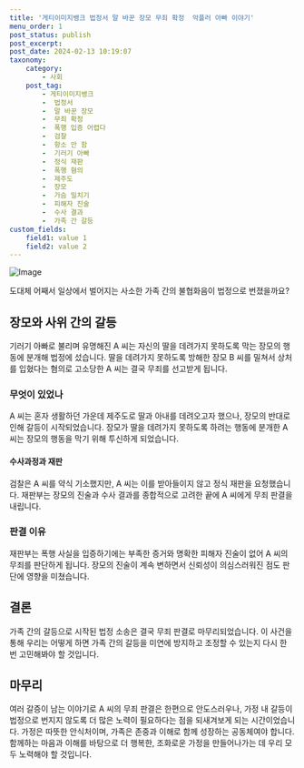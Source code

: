 ```yaml
---
title: '게티이미지뱅크 법정서 말 바꾼 장모 무죄 확정  악플러 아빠 이야기'
menu_order: 1
post_status: publish
post_excerpt: 
post_date: 2024-02-13 10:19:07
taxonomy:
    category:
        - 사회
    post_tag:
        - 게티이미지뱅크
        -  법정서
        -  말 바꾼 장모
        -  무죄 확정
        -  폭행 입증 어렵다
        -  검찰
        -  항소 안 함
        -  기러기 아빠
        -  정식 재판
        -  폭행 혐의
        -  제주도
        -  장모
        -  가슴 밀치기
        -  피해자 진술
        -  수사 결과
        -  가족 간 갈등
custom_fields:
    field1: value 1
    field2: value 2
---
```


![Image](https://imgnews.pstatic.net/image/021/2024/02/13/0002620868_001_20240213061901054.jpg?type=w647)

도대체 어째서 일상에서 벌어지는 사소한 가족 간의 불협화음이 법정으로 번졌을까요? 
## 장모와 사위 간의 갈등
기러기 아빠로 불리며 유명해진 A 씨는 자신의 딸을 데려가지 못하도록 막는 장모의 행동에 분개해 법정에 섰습니다. 딸을 데려가지 못하도록 방해한 장모 B 씨를 밀쳐서 상처를 입혔다는 혐의로 고소당한 A 씨는 결국 무죄를 선고받게 됩니다.
### 무엇이 있었나
A 씨는 혼자 생활하던 가운데 제주도로 딸과 아내를 데려오고자 했으나, 장모의 반대로 인해 갈등이 시작되었습니다. 장모가 딸을 데려가지 못하도록 하려는 행동에 분개한 A 씨는 장모의 행동을 막기 위해 투신하게 되었습니다.
#### 수사과정과 재판
검찰은 A 씨를 약식 기소했지만, A 씨는 이를 받아들이지 않고 정식 재판을 요청했습니다. 재판부는 장모의 진술과 수사 결과를 종합적으로 고려한 끝에 A 씨에게 무죄 판결을 내립니다.
### 판결 이유
재판부는 폭행 사실을 입증하기에는 부족한 증거와 명확한 피해자 진술이 없어 A 씨의 무죄를 판단하게 됩니다. 장모의 진술이 계속 변하면서 신뢰성이 의심스러워진 점도 판단에 영향을 미쳤습니다.
## 결론
가족 간의 갈등으로 시작된 법정 소송은 결국 무죄 판결로 마무리되었습니다. 이 사건을 통해 우리는 어떻게 하면 가족 간의 갈등을 미연에 방지하고 조정할 수 있는지 다시 한 번 고민해봐야 할 것입니다.
## 마무리
여러 갈증이 남는 이야기로 A 씨의 무죄 판결은 한편으로 안도스러우나, 가정 내 갈등이 법정으로 번지지 않도록 더 많은 노력이 필요하다는 점을 되새겨보게 되는 시간이었습니다. 가정은 따뜻한 안식처이며, 가족은 존중과 이해로 함께 성장하는 공동체여야 합니다. 함께하는 마음과 이해를 바탕으로 더 행복한, 조화로운 가정을 만들어나가는 데 우리 모두 노력해야 할 것입니다.
